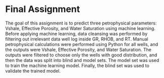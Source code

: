 # Final Assignment 
The goal of this assignment is to predict three petrophysical parameters: Vshale, Effective Porosity, and Water Saturation using machine learning. Before applying machine learning, data cleansing was performed by filtering out irrelevant data well log inside GR, RHOB, and RT. Manual petrophysical calculations were performed using Python for all wells, and the outputs were Vshale, Effective Porosity, and Water Saturation. The outputs were filtered to choose only the wells with good distribution, and then the data was split into blind and model sets. The model set was used to train the machine learning model. Finally, the blind set was used to validate the trained model.



